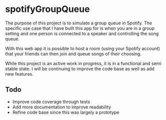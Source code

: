 # spotifyGroupQueue

The purpose of this project is to simulate a group queue in Spotify. The specific use case that I have built this app for is when you are in a group setting and one person is connected to a speaker and controlling the song queue.

With this web app it is possible to host a room (using your Spotify account) that your friends can then join and queue songs of their choosing.

While this project is an active work in progress, it is in a functional and semi stable state. I will be continuing to improve the code base as well as add new features.

## Todo
- Improve code coverage through tests
- Add more documentation to improve readability
- Refine code base since this was largely a prototype
